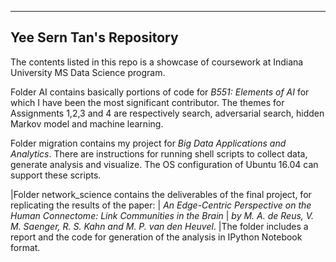 -------------------------
Yee Sern Tan's Repository
-------------------------

The contents listed in this repo is a showcase of coursework at Indiana University MS Data Science program.

Folder AI contains basically portions of code for *B551: Elements of AI* for which I have been the most significant contributor. The themes for Assignments 1,2,3 and 4 are respectively search, adversarial search, hidden Markov model and machine learning.

Folder migration contains my project for *Big Data Applications and Analytics*. There are instructions for running shell scripts to collect data, generate analysis and visualize. The OS configuration of Ubuntu 16.04 can support these scripts.

|Folder network_science contains the deliverables of the final project, for replicating the results of the paper:
|    *An Edge-Centric Perspective on the Human Connectome: Link Communities in the Brain* 
|        *by M. A. de Reus, V. M. Saenger, R. S. Kahn and M. P. van den Heuvel*. 
|The folder includes a report and the code for generation of the analysis in IPython Notebook format.
